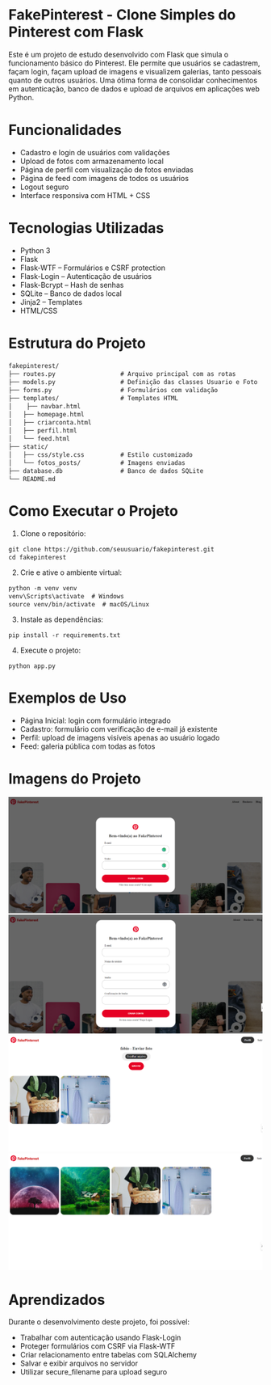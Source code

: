 # FakePinterest - Clone Simples do Pinterest com Flask
Este é um projeto de estudo desenvolvido com Flask que simula o funcionamento básico do Pinterest. Ele permite que usuários se cadastrem, façam login, façam upload de imagens e visualizem galerias, tanto pessoais quanto de outros usuários. Uma ótima forma de consolidar conhecimentos em autenticação, banco de dados e upload de arquivos em aplicações web Python.

# Funcionalidades
- Cadastro e login de usuários com validações
- Upload de fotos com armazenamento local
- Página de perfil com visualização de fotos enviadas
- Página de feed com imagens de todos os usuários
- Logout seguro
- Interface responsiva com HTML + CSS

# Tecnologias Utilizadas
- Python 3
- Flask
- Flask-WTF – Formulários e CSRF protection
- Flask-Login – Autenticação de usuários
- Flask-Bcrypt – Hash de senhas
- SQLite – Banco de dados local
- Jinja2 – Templates
- HTML/CSS

# Estrutura do Projeto
```
fakepinterest/
├── routes.py                  # Arquivo principal com as rotas
├── models.py                  # Definição das classes Usuario e Foto
├── forms.py                   # Formulários com validação
├── templates/                 # Templates HTML
│    ├── navbar.html
│   ├── homepage.html
│   ├── criarconta.html
│   ├── perfil.html
│   └── feed.html
├── static/
│   ├── css/style.css          # Estilo customizado
│   └── fotos_posts/           # Imagens enviadas
├── database.db                # Banco de dados SQLite
└── README.md
```

# Como Executar o Projeto
1. Clone o repositório:
```
git clone https://github.com/seuusuario/fakepinterest.git
cd fakepinterest
```
2. Crie e ative o ambiente virtual:
```
python -m venv venv
venv\Scripts\activate  # Windows
source venv/bin/activate  # macOS/Linux
```
3. Instale as dependências:
```
pip install -r requirements.txt
```
4. Execute o projeto:
```
python app.py
```

# Exemplos de Uso
- Página Inicial: login com formulário integrado
- Cadastro: formulário com verificação de e-mail já existente
- Perfil: upload de imagens visíveis apenas ao usuário logado
- Feed: galeria pública com todas as fotos

# Imagens do Projeto
![alt text](image.png)
![alt text](image-3.png)
![alt text](image-1.png)
![alt text](image-2.png)

# Aprendizados
Durante o desenvolvimento deste projeto, foi possível:
- Trabalhar com autenticação usando Flask-Login
- Proteger formulários com CSRF via Flask-WTF
- Criar relacionamento entre tabelas com SQLAlchemy
- Salvar e exibir arquivos no servidor
- Utilizar secure_filename para upload seguro